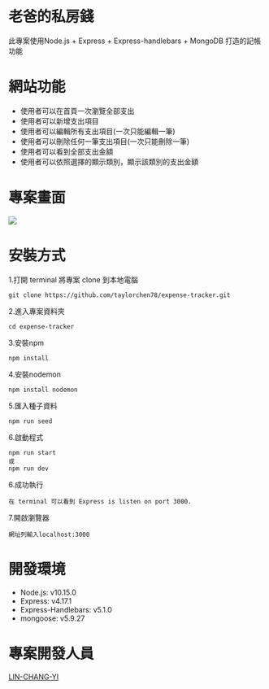# 老爸的私房錢
此專案使用Node.js + Express + Express-handlebars + MongoDB 打造的記帳功能
# 網站功能
+ 使用者可以在首頁一次瀏覽全部支出
+ 使用者可以新增支出項目
+ 使用者可以編輯所有支出項目(一次只能編輯一筆)
+ 使用者可以刪除任何一筆支出項目(一次只能刪除一筆)
+ 使用者可以看到全部支出金額
+ 使用者可以依照選擇的顯示類別，顯示該類別的支出金額
# 專案畫面
![](https://upload.cc/i1/2020/08/07/IGnZqA.png)
# 安裝方式
1.打開 terminal 將專案 clone 到本地電腦
```
git clone https://github.com/taylorchen78/expense-tracker.git
```
2.進入專案資料夾
```
cd expense-tracker
```
3.安裝npm
```
npm install
```
4.安裝nodemon
```
npm install nodemon
```
5.匯入種子資料
```
npm run seed
```
6.啟動程式
```
npm run start
或
npm run dev
```
6.成功執行
```
在 terminal 可以看到 Express is listen on port 3000.
```
7.開啟瀏覽器
```
網址列輸入localhost:3000
```
# 開發環境
+ Node.js: v10.15.0
+ Express: v4.17.1
+ Express-Handlebars: v5.1.0
+ mongoose: v5.9.27
# 專案開發人員
[LIN-CHANG-YI](https://github.com/LIN-CHANG-YI)

